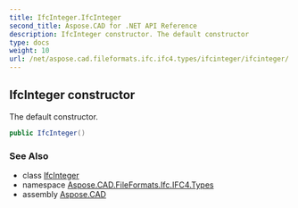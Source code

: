 ```yaml
---
title: IfcInteger.IfcInteger
second_title: Aspose.CAD for .NET API Reference
description: IfcInteger constructor. The default constructor
type: docs
weight: 10
url: /net/aspose.cad.fileformats.ifc.ifc4.types/ifcinteger/ifcinteger/
---
```

## IfcInteger constructor

The default constructor.

```csharp
public IfcInteger()
```

### See Also

* class [IfcInteger](../)
* namespace [Aspose.CAD.FileFormats.Ifc.IFC4.Types](../../ifcinteger/)
* assembly [Aspose.CAD](../../../)


